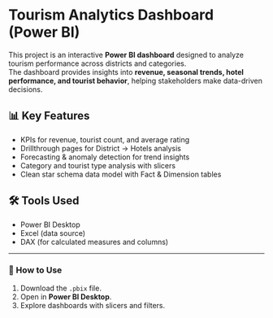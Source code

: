 # Tourism Analytics Dashboard (Power BI)

This project is an interactive **Power BI dashboard** designed to analyze tourism performance across districts and categories.  
The dashboard provides insights into **revenue, seasonal trends, hotel performance, and tourist behavior**, helping stakeholders make data-driven decisions.  

## 📊 Key Features
- KPIs for revenue, tourist count, and average rating  
- Drillthrough pages for District → Hotels analysis  
- Forecasting & anomaly detection for trend insights  
- Category and tourist type analysis with slicers  
- Clean star schema data model with Fact & Dimension tables  

## 🛠 Tools Used
- Power BI Desktop  
- Excel (data source)  
- DAX (for calculated measures and columns)  



---

### 🔗 How to Use
1. Download the `.pbix` file.  
2. Open in **Power BI Desktop**.  
3. Explore dashboards with slicers and filters.  

